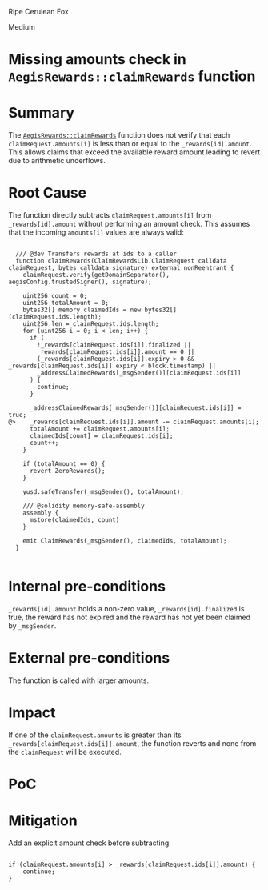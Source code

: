 Ripe Cerulean Fox

Medium

# Missing amounts check in `AegisRewards::claimRewards` function

# Summary

The [`AegisRewards::claimRewards`](https://github.com/sherlock-audit/2025-04-aegis-op-grant/blob/4aceb235db96b2299bb95ebf16e83a24f987bf3e/aegis-contracts/contracts/AegisRewards.sol#L91-L127) function does not verify that each `claimRequest.amounts[i]` is less than or equal to the `_rewards[id].amount`. This allows claims that exceed the available reward amount leading to revert due to arithmetic underflows.

# Root Cause

The function directly subtracts `claimRequest.amounts[i]` from `_rewards[id].amount` without performing an amount check. This assumes that the incoming `amounts[i]` values are always valid:

```solidity

  /// @dev Transfers rewards at ids to a caller
  function claimRewards(ClaimRewardsLib.ClaimRequest calldata claimRequest, bytes calldata signature) external nonReentrant {
    claimRequest.verify(getDomainSeparator(), aegisConfig.trustedSigner(), signature);

    uint256 count = 0;
    uint256 totalAmount = 0;
    bytes32[] memory claimedIds = new bytes32[](claimRequest.ids.length);
    uint256 len = claimRequest.ids.length;
    for (uint256 i = 0; i < len; i++) {
      if (
        !_rewards[claimRequest.ids[i]].finalized ||
        _rewards[claimRequest.ids[i]].amount == 0 ||
        (_rewards[claimRequest.ids[i]].expiry > 0 && _rewards[claimRequest.ids[i]].expiry < block.timestamp) ||
        _addressClaimedRewards[_msgSender()][claimRequest.ids[i]]
      ) {
        continue;
      }

      _addressClaimedRewards[_msgSender()][claimRequest.ids[i]] = true;
@>    _rewards[claimRequest.ids[i]].amount -= claimRequest.amounts[i];
      totalAmount += claimRequest.amounts[i];
      claimedIds[count] = claimRequest.ids[i];
      count++;
    }

    if (totalAmount == 0) {
      revert ZeroRewards();
    }

    yusd.safeTransfer(_msgSender(), totalAmount);

    /// @solidity memory-safe-assembly
    assembly {
      mstore(claimedIds, count)
    }

    emit ClaimRewards(_msgSender(), claimedIds, totalAmount);
  }


```

# Internal pre-conditions

`_rewards[id].amount` holds a non-zero value, `_rewards[id].finalized` is true, the reward has not expired and the reward has not yet been claimed by `_msgSender`.

# External pre-conditions

The function is called with larger amounts.

# Impact

If one of the `claimRequest.amounts` is greater than its `_rewards[claimRequest.ids[i]].amount`, the function reverts and none from the `claimRequest` will be executed.

# PoC

# Mitigation

Add an explicit amount check before subtracting:

```solidity

if (claimRequest.amounts[i] > _rewards[claimRequest.ids[i]].amount) {
    continue;
}

```
